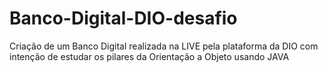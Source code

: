 # Banco-Digital-DIO-desafio
Criação de um Banco Digital realizada na LIVE pela plataforma da DIO com intenção de estudar os pilares da Orientação a Objeto usando JAVA
